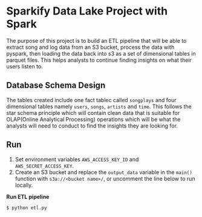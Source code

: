 # Sparkify Data Lake Project with Spark
The purpose of this project is to build an ETL pipeline that will be able to extract song and log data from an S3 bucket, process the data with pyspark, then loading the data back into s3 as a set of dimensional tables in parquet files. This helps analysts to continue finding insights on what their users listen to.

## Database Schema Design
The tables created include one fact tablec called `songplays` and four dimensional tables namely `users`, `songs`, `artists` and `time`. This follows the star schema principle which will contain clean data that is suitable for OLAP(Online Analytical Processing) operations which will be what the analysts will need to conduct to find the insights they are looking for.

## Run

1. Set environment variables `AWS_ACCESS_KEY_ID` and `AWS_SECRET_ACCESS_KEY`.
2. Create an S3 bucket and replace the `output_data` variable in the `main()` function with `s3a://<bucket name>/`, or uncomment the line below to run locally.

**Run ETL pipeline**

```bash
$ python etl.py
```


